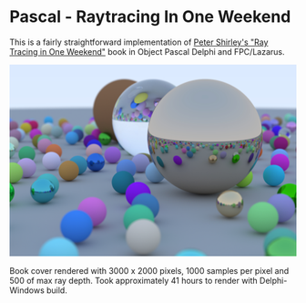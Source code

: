 # Pascal - Raytracing In One Weekend

This is a fairly straightforward implementation of [Peter Shirley's "Ray Tracing in One Weekend"](https://raytracing.github.io/books/RayTracingInOneWeekend.html) book in Object Pascal Delphi and FPC/Lazarus.

![](render_capa.jpg)

Book cover rendered with 3000 x 2000 pixels, 1000 samples per pixel and 500 of max ray depth. Took approximately 41 hours to render with Delphi-Windows build.
